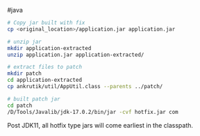 #java

```bash
# Copy jar built with fix
cp <original_location>/application.jar application.jar

# unzip jar
mkdir application-extracted
unzip application.jar application-extracted/

# extract files to patch
mkdir patch
cd application-extracted
cp ankrutik/util/AppUtil.class --parents ../patch/

# built patch jar
cd patch
/D/Tools/Javalib/jdk-17.0.2/bin/jar -cvf hotfix.jar com
```

Post JDK11, all hotfix type jars will come earliest in the classpath.
